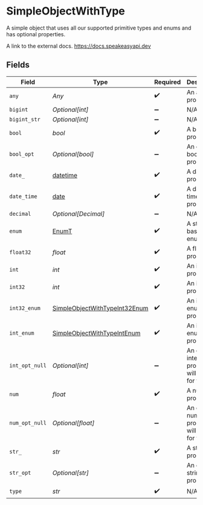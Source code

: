 # SimpleObjectWithType

A simple object that uses all our supported primitive types and enums and has optional properties.

A link to the external docs.
<https://docs.speakeasyapi.dev>


## Fields

| Field                                                                                 | Type                                                                                  | Required                                                                              | Description                                                                           | Example                                                                               |
| ------------------------------------------------------------------------------------- | ------------------------------------------------------------------------------------- | ------------------------------------------------------------------------------------- | ------------------------------------------------------------------------------------- | ------------------------------------------------------------------------------------- |
| `any`                                                                                 | *Any*                                                                                 | :heavy_check_mark:                                                                    | An any property.                                                                      |                                                                                       |
| `bigint`                                                                              | *Optional[int]*                                                                       | :heavy_minus_sign:                                                                    | N/A                                                                                   |                                                                                       |
| `bigint_str`                                                                          | *Optional[int]*                                                                       | :heavy_minus_sign:                                                                    | N/A                                                                                   |                                                                                       |
| `bool`                                                                                | *bool*                                                                                | :heavy_check_mark:                                                                    | A boolean property.                                                                   | true                                                                                  |
| `bool_opt`                                                                            | *Optional[bool]*                                                                      | :heavy_minus_sign:                                                                    | An optional boolean property.                                                         | true                                                                                  |
| `date_`                                                                               | [datetime](https://docs.python.org/3/library/datetime.html#datetime-objects)          | :heavy_check_mark:                                                                    | A date property.                                                                      | 2020-01-01                                                                            |
| `date_time`                                                                           | [date](https://docs.python.org/3/library/datetime.html#date-objects)                  | :heavy_check_mark:                                                                    | A date-time property.                                                                 | 2020-01-01T00:00:00Z                                                                  |
| `decimal`                                                                             | *Optional[Decimal]*                                                                   | :heavy_minus_sign:                                                                    | N/A                                                                                   |                                                                                       |
| `enum`                                                                                | [EnumT](../../models/shared/enumt.md)                                                 | :heavy_check_mark:                                                                    | A string based enum                                                                   | two                                                                                   |
| `float32`                                                                             | *float*                                                                               | :heavy_check_mark:                                                                    | A float32 property.                                                                   | 2.2222222                                                                             |
| `int`                                                                                 | *int*                                                                                 | :heavy_check_mark:                                                                    | An integer property.                                                                  | 999999                                                                                |
| `int32`                                                                               | *int*                                                                                 | :heavy_check_mark:                                                                    | An int32 property.                                                                    | 1                                                                                     |
| `int32_enum`                                                                          | [SimpleObjectWithTypeInt32Enum](../../models/shared/simpleobjectwithtypeint32enum.md) | :heavy_check_mark:                                                                    | An int32 enum property.                                                               | 69                                                                                    |
| `int_enum`                                                                            | [SimpleObjectWithTypeIntEnum](../../models/shared/simpleobjectwithtypeintenum.md)     | :heavy_check_mark:                                                                    | An integer enum property.                                                             | 3                                                                                     |
| `int_opt_null`                                                                        | *Optional[int]*                                                                       | :heavy_minus_sign:                                                                    | An optional integer property will be null for tests.                                  | 999999                                                                                |
| `num`                                                                                 | *float*                                                                               | :heavy_check_mark:                                                                    | A number property.                                                                    | 1.1                                                                                   |
| `num_opt_null`                                                                        | *Optional[float]*                                                                     | :heavy_minus_sign:                                                                    | An optional number property will be null for tests.                                   | 1.1                                                                                   |
| `str_`                                                                                | *str*                                                                                 | :heavy_check_mark:                                                                    | A string property.                                                                    | example                                                                               |
| `str_opt`                                                                             | *Optional[str]*                                                                       | :heavy_minus_sign:                                                                    | An optional string property.                                                          | optional example                                                                      |
| `type`                                                                                | *str*                                                                                 | :heavy_check_mark:                                                                    | N/A                                                                                   |                                                                                       |